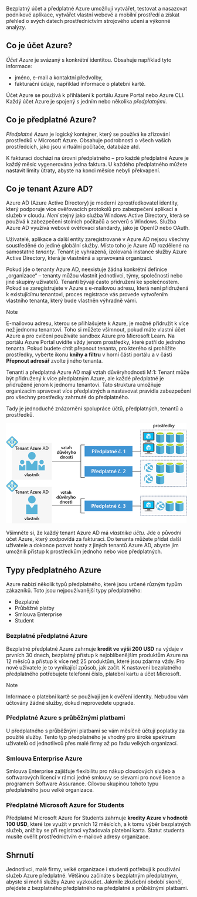 Bezplatný účet a předplatné Azure umožňují vytvářet, testovat a nasazovat podnikové aplikace, vytvářet vlastní webové a mobilní prostředí a získat přehled o svých datech prostřednictvím strojového učení a výkonné analýzy.

## <a name="what-is-an-azure-account"></a>Co je účet Azure?

_Účet Azure_ je svázaný s konkrétní identitou. Obsahuje například tyto informace:

- jméno, e-mail a kontaktní předvolby,
- fakturační údaje, například informace o platební kartě.

Účet Azure se používá k přihlášení k portálu Azure Portal nebo Azure CLI. Každý účet Azure je spojený s jedním nebo několika _předplatnými_.

## <a name="what-is-an-azure-subscription"></a>Co je předplatné Azure?

_Předplatné Azure_ je logický kontejner, který se používá ke zřizování prostředků v Microsoft Azure. Obsahuje podrobnosti o všech vašich prostředcích, jako jsou virtuální počítače, databáze atd.

K fakturaci dochází na úrovni předplatného – pro každé předplatné Azure je každý měsíc vygenerována jedna faktura. U každého předplatného můžete nastavit limity útraty, abyste na konci měsíce nebyli překvapení.

## <a name="what-is-an-azure-ad-tenant"></a>Co je tenant Azure AD?

Azure AD (Azure Active Directory) je moderní zprostředkovatel identity, který podporuje více ověřovacích protokolů pro zabezpečení aplikací a služeb v cloudu. _Není_ stejný jako služba Windows Active Directory, která se používá k zabezpečení stolních počítačů a serverů s Windows. Služba Azure AD využívá webové ověřovací standardy, jako je OpenID nebo OAuth.

Uživatelé, aplikace a další entity zaregistrované v Azure AD nejsou všechny soustředěné do jediné globální služby. Místo toho je Azure AD rozdělené na samostatné _tenanty_. Tenant je vyhrazená, izolovaná instance služby Azure Active Directory, která je vlastněná a spravovaná organizací.

Pokud jde o tenanty Azure AD, neexistuje žádná konkrétní definice „organizace“ – tenanty můžou vlastnit jednotlivci, týmy, společnosti nebo jiné skupiny uživatelů. Tenanti bývají často přidruženi ke společnostem. Pokud se zaregistrujete v Azure s e-mailovou adresu, která není přidružená k existujícímu tenantovi, proces registrace vás provede vytvořením vlastního tenanta, který bude vlastněn výhradně vámi.

> [!NOTE]
> E-mailovou adresu, kterou se přihlašujete k Azure, je možné přidružit k více než jednomu tenantovi. Toho si můžete všimnout, pokud máte vlastní účet Azure a pro cvičení používáte sandbox Azure pro Microsoft Learn. Na portálu Azure Portal uvidíte vždy jenom prostředky, které patří do jednoho tenanta. Pokud budete chtít přepnout tenanta, pro kterého si prohlížíte prostředky, vyberte ikonu **knihy a filtru** v horní části portálu a v části **Přepnout adresář** zvolte jiného tenanta.

Tenanti a předplatná Azure AD mají vztah důvěryhodnosti M:1: Tenant může být přidružený k více předplatným Azure, ale každé předplatné je přidružené jenom k jednomu tenantovi. Tato struktura umožňuje organizacím spravovat více předplatných a nastavovat pravidla zabezpečení pro všechny prostředky zahrnuté do předplatného.

Tady je jednoduché znázornění spolupráce účtů, předplatných, tenantů a prostředků.

![Tento obrázek ukazuje dva různé tenanty Azure AD. Jeden tenant má dvě předplatná a každé předplatné je spojené se sadou prostředků Azure. Druhý tenant má jedno předplatné, které je spojené s jinou sadou prostředků Azure.](../media/3-azure-ad-tenant.png)

Všimněte si, že každý tenant Azure AD má _vlastníka účtu_. Jde o původní účet Azure, který zodpovídá za fakturaci. Do tenanta můžete přidat další uživatele a dokonce pozvat hosty z jiných tenantů Azure AD, abyste jim umožnili přístup k prostředkům jednoho nebo více předplatných.

## <a name="azure-subscription-types"></a>Typy předplatného Azure

Azure nabízí několik typů předplatného, které jsou určené různým typům zákazníků. Toto jsou nejpoužívanější typy předplatného:

- Bezplatné
- Průběžné platby
- Smlouva Enterprise
- Student

### <a name="azure-free-subscription"></a>Bezplatné předplatné Azure

Bezplatné předplatné Azure zahrnuje **kredit ve výši 200 USD** na výdaje v prvních 30 dnech, bezplatný přístup k nejoblíbenějším produktům Azure na 12 měsíců a přístup k více než 25 produktům, které jsou zdarma vždy. Pro nové uživatele je to vynikající způsob, jak začít. K nastavení bezplatného předplatného potřebujete telefonní číslo, platební kartu a účet Microsoft.

> [!NOTE]
> Informace o platební kartě se používají jen k ověření identity. Nebudou vám účtovány žádné služby, dokud neprovedete upgrade.

### <a name="azure-pay-as-you-go-subscription"></a>Předplatné Azure s průběžnými platbami

U předplatného s průběžnými platbami se vám měsíčně účtují poplatky za použité služby. Tento typ předplatného je vhodný pro široké spektrum uživatelů od jednotlivců přes malé firmy až po řadu velkých organizací.

### <a name="azure-enterprise-agreement"></a>Smlouva Enterprise Azure

Smlouva Enterprise zajišťuje flexibilitu pro nákup cloudových služeb a softwarových licencí v rámci jedné smlouvy se slevami pro nové licence a programem Software Assurance. Cílovou skupinou tohoto typu předplatného jsou velké organizace.

### <a name="azure-for-students-subscription"></a>Předplatné Microsoft Azure for Students

Předplatné Microsoft Azure for Students zahrnuje **kredity Azure v hodnotě 100 USD**, které lze využít v prvních 12 měsících, a k tomu výběr bezplatných služeb, aniž by se při registraci vyžadovala platební karta. Statut studenta musíte ověřit prostřednictvím e-mailové adresy organizace.

## <a name="summary"></a>Shrnutí

Jednotlivci, malé firmy, velké organizace i studenti potřebují k používání služeb Azure předplatné. Většinou začínáte s bezplatným předplatným, abyste si mohli služby Azure vyzkoušet. Jakmile zkušební období skončí, přejdete z bezplatného předplatného na předplatné s průběžnými platbami.
